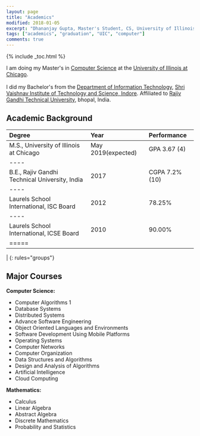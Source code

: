 ```yaml
---
layout: page
title: "Academics"
modified: 2018-01-05
excerpt: "Dhananjay Gupta, Master's Student, CS, University of Illinois at Chicago"
tags: ["academics", "graduation", "UIC", "computer"]
comments: true
---
```

{% include _toc.html %}

I am doing my Master's in <a href="https://www.cs.uic.edu/">Computer Science</a> at the <a href="https://www.uic.edu/">University of Illinois at Chicago</a>. <br/><br/>
I did my Bachelor's from the <a href="http://www.svvv.edu.in/Department/DisplayDeptPage.aspx?page=gaeag&ItemID=eaaim&nInstiID=a&nDeptID=i">Department of Information Technology</a>, <a href="http://www.svits.ac.in/index.php">Shri Vaishnav Institute of Technology and Science, Indore</a>. Affiliated to <a href="https://www.rgpv.ac.in/">Rajiv Gandhi Technical University</a>, bhopal, India.

Academic Background
-------------------

| Degree                                            | Year                | Performance     |
|:--------------------------------------------------|:--------------------|:----------------|
| M.S., University of Illinois at Chicago           | May 2019(expected)  | GPA  3.67 (4)   |
|----
| B.E., Rajiv Gandhi  Technical University, India   | 2017                | CGPA 7.2% (10)  |
|----
| Laurels School International, ISC Board           | 2012                | 78.25%          |
|----
| Laurels School International, ICSE Board          | 2010                | 90.00%          |
|=====
|
{: rules="groups"}


Major Courses
-------------

**Computer Science:**

- Computer Algorithms 1
- Database Systems
- Distributed Systems
- Advance Software Engineering
- Object Oriented Languages and Environments
- Software Development Using Mobile Platforms
- Operating Systems
- Computer Networks
- Computer Organization
- Data Structures and Algorithms
- Design and Analysis of Algorithms
- Artificial Intelligence
- Cloud Computing 

**Mathematics:**

- Calculus
- Linear Algebra
- Abstract Algebra
- Discrete Mathematics
- Probability and Statistics
